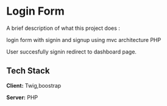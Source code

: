 
# Login Form 

A brief description of what this project does :


login form with signin and signup using mvc architecture PHP

User succesfully signin redirect to dashboard page.



## Tech Stack

**Client:** Twig,boostrap

**Server:** PHP

